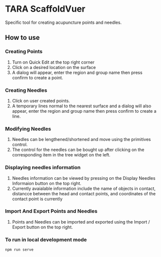 # TARA ScaffoldVuer

Specific tool for creating acupuncture points and needles.

## How to use

### Creating Points

1. Turn on Quick Edit at the top right corner
2. Click on a desired location on the surface
3. A dialog will appear, enter the region and group name then press confirm to create a point.

### Creating Needles
1. Click on user created points.
2. A temporary lines normal to the nearest surface and a dialog will also appear, enter the region and group name then press confirm to create a line.

### Modifying Needles
1. Needles can be lengthened/shortened and move using the primitives control.
2. The control for the needles can be bought up after clicking on the corresponding item in the tree widget on the left.

### Displaying needles information
1. Needles information can be viewed by pressing on the Display Needles Informaion button on the top right.
2. Currently avaialable information include the name of objects in contact, distancce between the head and contact points, and coordinates of the contact point is currently 

### Import And Export Points and Needles
1. Points and Needles can be imported and exported using the Import / Export button on the top right. 

### To run in local development mode
```bash
npm run serve
```
